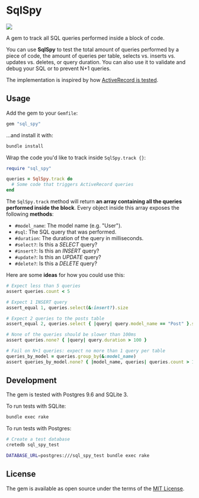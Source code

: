 # SqlSpy

<a href="https://travis-ci.com/github/lipanski/sql-spy"><img src="https://api.travis-ci.com/lipanski/sql-spy.svg?branch=master"></a>

A gem to track all SQL queries performed inside a block of code.

You can use **SqlSpy** to test the total amount of queries performed by a piece of code, the amount of queries per table, selects vs. inserts vs. updates vs. deletes, or query duration. You can also use it to validate and debug your SQL or to prevent N+1 queries.

The implementation is inspired by how [ActiveRecord is tested](https://github.com/rails/rails/blob/6-0-stable/activerecord/test/cases/test_case.rb).

## Usage

Add the gem to your `Gemfile`:

```ruby
gem "sql_spy"
```

...and install it with:

```sh
bundle install
```

Wrap the code you'd like to track inside `SqlSpy.track {}`:

```ruby
require "sql_spy"

queries = SqlSpy.track do
  # Some code that triggers ActiveRecord queries
end
```

The `SqlSpy.track` method will return **an array containing all the queries performed inside the block**. Every object inside this array exposes the following **methods**:

- `#model_name`: The model name (e.g. "User").
- `#sql`: The SQL query that was performed.
- `#duration`: The duration of the query in milliseconds.
- `#select?`: Is this a *SELECT* query?
- `#insert?`: Is this an *INSERT* query?
- `#update?`: Is this an *UPDATE* query?
- `#delete?`: Is this a *DELETE* query?

Here are some **ideas** for how you could use this:

```ruby
# Expect less than 5 queries
assert queries.count < 5

# Expect 1 INSERT query
assert_equal 1, queries.select(&:insert?).size

# Expect 2 queries to the posts table
assert_equal 2, queries.select { |query| query.model_name == "Post" }.size

# None of the queries should be slower than 100ms
assert queries.none? { |query| query.duration > 100 }

# Fail on N+1 queries: expect no more than 1 query per table
queries_by_model = queries.group_by(&:model_name)
assert queries_by_model.none? { |model_name, queries| queries.count > 1 }
```

## Development

The gem is tested with Postgres 9.6 and SQLite 3.

To run tests with SQLite:

```sh
bundle exec rake
```

To run tests with Postgres:

```sh
# Create a test database
cretedb sql_spy_test

DATABASE_URL=postgres:///sql_spy_test bundle exec rake
```

## License

The gem is available as open source under the terms of the [MIT License](https://opensource.org/licenses/MIT).
